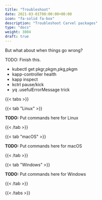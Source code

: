 ```yaml
---
title: "Troubleshoot"
date: 2021-03-01T00:00:00+00:00
icon: "fa-solid fa-box"
description: "Troubleshoot Carvel packages"
type: "docs"
weight: 3804
draft: true
---
```


But what about when things go wrong?

TODO: Finish this.

- kubectl get pkgr,pkgm,pkg,pkgm
- kapp-controller health
- kapp inspect
- kctrl pause/kick
- yq .usefulErrorMessage trick

{{< tabs >}}

{{< tab "Linux" >}}

**TODO:** Put commands here for Linux

{{< /tab >}}

{{< tab "macOS" >}}

**TODO:** Put commands here for macOS

{{< /tab >}}

{{< tab "Windows" >}}

**TODO:** Put commands here for Windows

{{< /tab >}}

{{< /tabs >}}
